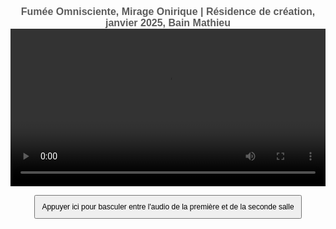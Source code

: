 <html lang="fr">
<head>
<meta charset="UTF-8">
<meta name="viewport" content="width=device-width, initial-scale=1.0">
<title>Félix-Antoine Coutu</title>
<style>
   body {
       font-family: Arial, sans-serif;
       text-align: center;
       padding: 10px;
   }
   video {
       width: 100%;
       max-width: 2000px;
       video-align: center;
   }
   button {
       margin: 0px;
       padding: 10px;
       font-size: 12px;
   }
   /* Changer la taille de la police pour les titres */
   h1 {
      font-size: 16px !important;  /* Ajuste la taille ici comme tu le souhaites */
      font-weight: bold;
      color: #5B5B5B; /* Facultatif : change la couleur si nécessaire */
      /* color: #1c5b1b; */
      margin: 0;  /* Empêche les marges par défaut entre les h1 */
      border: none;  /* Enlève les bordures */
   }
   /* Si tu veux ajouter des espacements spécifiques entre les deux titres */
   .titre-1 {
      margin-bottom: 0px;  /* Ajoute un espace après le premier titre */
      margin-top: 0px;  /* Ajoute un espace après le premier titre */  
   }
   .btn-salle1 {
      background-color: blue;
      color: white;
   }
   .btn-salle2 {
      background-color: red;
      color: white;
   }
</style>
</head>
<body>

<!-- Premier titre avec une classe pour un espacement -->
<h1 class="titre-1">Fumée Omnisciente, Mirage Onirique | Résidence de création, janvier 2025, Bain Mathieu</h1>

<!-- Vidéo divisée en deux (les deux salles) -->
<video id="video" controls autoplay>
   <source src="https://dl.dropboxusercontent.com/scl/fi/vn856dku4ckgm35azhbz1/Fumee-Omnisciente-Mirage-Onirique02.mp4?rlkey=khuru1f6c5woeclemz1ai9rlz&st=pksoqe29&raw=1" type="video/mp4">    
   Votre navigateur ne prend pas en charge la vidéo HTML5.
</video>

<!-- Pistes audio -->
<audio id="audioSalle1" loop>
   <source src="https://www.dropbox.com/scl/fi/5y2aka0keombw6ha0ltg4/FOMO_Audio_Perfo-res-Bain-Mathieu.wav?rlkey=bjy3ssu3mofyg2m5jgvbvwmgl&st=9brcjj0g&raw=1" type="audio/wav">
   Votre navigateur ne prend pas en charge l'audio.
</audio>
<audio id="audioSalle2" loop>
   <source src="audio_salle2.mp3" type="audio/mp3">
   Votre navigateur ne prend pas en charge l'audio.
</audio>

<!-- Boutons de contrôle -->
<button id="btnBascule">Appuyer ici pour basculer entre l'audio de la première et de la seconde salle</button>

  <!-- Script JavaScript intégré -->
  <script>
   var audioSalle1 = document.getElementById("audioSalle1");
   var audioSalle2 = document.getElementById("audioSalle2");
   var video = document.getElementById("video");
   var btnBascule = document.getElementById("btnBascule");
   
   var audioActif = audioSalle2; // On commence avec l'audio de la Salle 2
   btnBascule.textContent = "Audio salle 2"; // Texte initial
   btnBascule.classList.add("btn-salle2"); // Couleur initiale (rouge)
   
   // Démarrage de la vidéo : on synchronise et joue l'audio actif
   video.addEventListener("play", function() {
       if (audioActif.paused) {
           audioActif.currentTime = video.currentTime; // Synchroniser avec la vidéo
           audioActif.play(); // Jouer uniquement l'audio actif
       }
   });
   
   // Mise en pause : on met aussi l'audio actif en pause
   video.addEventListener("pause", function() {
       audioActif.pause();
   });
   
   // Synchroniser la position de l'audio avec la vidéo
   video.addEventListener("timeupdate", function() {
       if (!video.paused) {
           audioActif.currentTime = video.currentTime;
       }
   });
   
   // Lorsqu'on cherche un moment précis dans la vidéo
   video.addEventListener("seeked", function() {
       audioActif.currentTime = video.currentTime;
   });
   
   // Bouton pour basculer entre les pistes audio
   btnBascule.addEventListener("click", function() {
       if (audioActif === audioSalle1) {
           audioSalle1.muted = true;
           audioSalle2.muted = false;
           audioActif = audioSalle2;
           btnBascule.textContent = "Audio salle 2"; // Met à jour le texte du bouton
   
           // Mise à jour des couleurs
           btnBascule.classList.remove("btn-salle1");
           btnBascule.classList.add("btn-salle2");
   
       } else {
           audioSalle1.muted = false;
           audioSalle2.muted = true;
           audioActif = audioSalle1;
           btnBascule.textContent = "Audio salle 1"; // Met à jour le texte du bouton
   
           // Mise à jour des couleurs
           btnBascule.classList.remove("btn-salle2");
           btnBascule.classList.add("btn-salle1");
       }
   
       // Synchroniser et jouer immédiatement l'audio actif
       audioActif.currentTime = video.currentTime;
       if (!video.paused) {
           audioActif.play();
       }
   });
</script>

</body>
</html>
